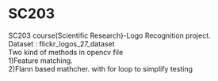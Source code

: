 # SC203
SC203 course(Scientific Research)-Logo Recognition project. <br />
Dataset : flickr_logos_27_dataset<br />
Two kind of methods in opencv file<br />
1)Feature matching.<br />
2)Flann based mathcher. with for loop to simplify testing <br />
